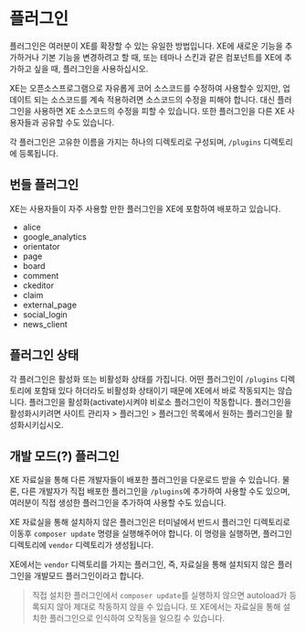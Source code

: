 # 플러그인

플러그인은 여러분이 XE를 확장할 수 있는 유일한 방법입니다. XE에 새로운 기능을 추가하거나 기본 기능을 변경하려고 할 때, 또는 테마나 스킨과 같은 컴포넌트를 XE에 추가하고 싶을 때, 플러그인을 사용하십시오. 

XE는 오픈소스프로그램으로 자유롭게 코어 소스코드를 수정하여 사용할수 있지만, 업데이트 되는 소스코드를 계속 적용하려면 소스코드의 수정을 피해야 합니다. 대신 플러그인을 사용하면 XE 소스코드의 수정을 피할 수 있습니다. 또한 플러그인을 다른 XE 사용자들과 공유할 수도 있습니다.

각 플러그인은 고유한 이름을 가지는 하나의 디렉토리로 구성되며, `/plugins` 디렉토리에 등록됩니다.


## 번들 플러그인

XE는 사용자들이 자주 사용할 만한 플러그인을 XE에 포함하여 배포하고 있습니다.

* alice
* google_analytics
* orientator
* page
* board
* comment
* ckeditor
* claim
* external_page
* social_login
* news_client



## 플러그인 상태

각 플러그인은 활성화 또는 비활성화 상태를 가집니다. 어떤 플러그인이 `/plugins` 디렉토리에 포함돼 있다 하더라도 비활성화 상태이기 때문에 XE에서 바로 작동되지는 않습니다. 플러그인을 활성화(activate)시켜야 비로소 플러그인이 작동합니다. 플러그인을 활성화시키려면 사이트 관리자 > 플러그인 > 플러그인 목록에서 원하는 플러그인을 활성화시키십시오.


## 개발 모드(?) 플러그인

XE 자료실을 통해 다른 개발자들이 배포한 플러그인을 다운로드 받을 수 있습니다. 물론, 다른 개발자가 직접 배포한 플러그인을 `/plugins`에 추가하여 사용할 수도 있으며, 여러분이 직접 생성한 플러그인을 추가하여 사용할 수도 있습니다.

XE 자료실을 통해 설치하지 않은 플러그인은 터미널에서 반드시 플러그인 디렉토리로 이동후 `composer update` 명령을 실행해주어야 합니다. 이 명령을 실행하면, 플러그인 디렉토리에 `vendor` 디렉토리가 생성됩니다.

XE에서는 `vendor` 디렉토리를 가지는 플러그인, 즉, 자료실을 통해 설치되지 않은 플러그인을 개발모드 플러그인이라고 합니다.

> 직접 설치한 플러그인에서 `composer update`를 실행하지 않으면 autoload가 등록되지 않아 제대로 작동하지 않을 수 있습니다. 또 XE에서는 자료실을 통해 설치한 플러그인으로 인식하여 오작동을 일으킬 수 있습니다.



